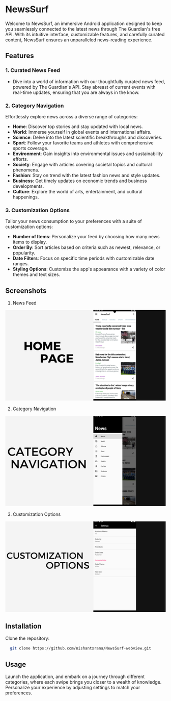 
# NewsSurf

Welcome to NewsSurf, an immersive Android application designed to keep you seamlessly connected to the latest news through The Guardian's free API. With its intuitive interface, customizable features, and carefully curated content, NewsSurf ensures an unparalleled news-reading experience.

## Features

### 1. Curated News Feed
- Dive into a world of information with our thoughtfully curated news feed, powered by The Guardian's API. Stay abreast of current events with real-time updates, ensuring that you are always in the know.

### 2. Category Navigation
Effortlessly explore news across a diverse range of categories:

- **Home**: Discover top stories and stay updated with local news.
- **World**: Immerse yourself in global events and international affairs.
- **Science**: Delve into the latest scientific breakthroughs and discoveries.
- **Sport**: Follow your favorite teams and athletes with comprehensive sports coverage.
- **Environment**: Gain insights into environmental issues and sustainability efforts.
- **Society**: Engage with articles covering societal topics and cultural phenomena.
- **Fashion**: Stay on trend with the latest fashion news and style updates.
- **Business**: Get timely updates on economic trends and business developments.
- **Culture**: Explore the world of arts, entertainment, and cultural happenings.
### 3. Customization Options
Tailor your news consumption to your preferences with a suite of customization options:

- **Number of Items**: Personalize your feed by choosing how many news items to display.
- **Order By**: Sort articles based on criteria such as newest, relevance, or popularity.
- **Date Filters**: Focus on specific time periods with customizable date ranges.
- **Styling Options**: Customize the app's appearance with a variety of color themes and text sizes.
## Screenshots

1. News Feed

![App Screenshot](ScreenShots/homePage.png)

2. Category Navigation

![App Screenshot](ScreenShots/menu.png)

3. Customization Options

![App Screenshot](ScreenShots/customization.png)


## Installation

Clone the repository:

```bash
  git clone https://github.com/nishantxrana/NewsSurf-webview.git
```
    
## Usage

Launch the application, and embark on a journey through different categories, where each swipe brings you closer to a wealth of knowledge. Personalize your experience by adjusting settings to match your preferences.




